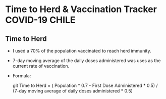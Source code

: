 # Time to Herd & Vaccination Tracker COVID-19 CHILE

## Time to Herd
- I used a 70% of the population vaccinated to reach herd immunity.
- 7-day moving average of the daily doses administered was uses as the current rate of vaccination.
- Formula:

    git Time to Herd = ( Population * 0.7  - First Dose Administered * 0.5) / (7-day moving average of daily doses administered * 0.5) 
